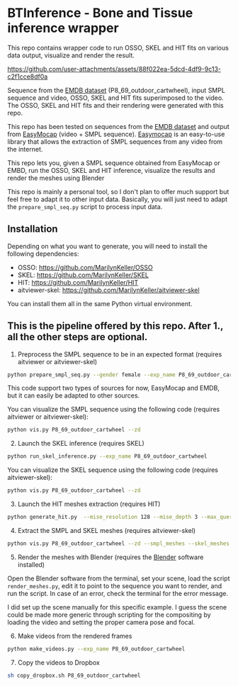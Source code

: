 # BTInference - Bone and Tissue inference wrapper

This repo contains wrapper code to run OSSO, SKEL and HIT fits on various data output, visualize and render the result.

https://github.com/user-attachments/assets/88f022ea-5dcd-4df9-9c13-c2f1cce8df0a

Sequence from the [EMDB dataset](https://eth-ait.github.io/emdb/) (P8_69_outdoor_cartwheel), input SMPL sequence and video, OSSO, SKEL and HIT fits superimposed to the video. The OSSO, SKEL and HIT fits and their rendering were generated with this repo.


This repo has been tested on sequences from the [EMDB dataset](https://eth-ait.github.io/emdb/) and output from [EasyMocap](https://chingswy.github.io/easymocap-public-doc/) (video + SMPL sequence).
[Easymocap](https://chingswy.github.io/easymocap-public-doc/) is an easy-to-use library that allows the extraction of SMPL sequences from any video from the internet. 

This repo lets you, given a SMPL sequence obtained from EasyMocap or EMBD, run the OSSO, SKEL and HIT inference, visualize the results and render the meshes using Blender

This repo is mainly a personal tool, so I don't plan to offer much support but feel free to adapt it to other input data. Basically, you will just need to adapt the `prepare_smpl_seq.py` script to process input data.

## Installation

Depending on what you want to generate, you will need to install the following dependencies:

- OSSO: https://github.com/MarilynKeller/OSSO
- SKEL: https://github.com/MarilynKeller/SKEL
- HIT: https://github.com/MarilynKeller/HIT
- aitviewer-skel: https://github.com/MarilynKeller/aitviewer-skel

You can install them all in the same Python virtual environment. 


## This is the pipeline offered by this repo. After 1., all the other steps are optional. 

1. Preprocess the SMPL sequence to be in an expected format (requires aitviewer or aitviewer-skel)
```sh
python prepare_smpl_seq.py --gender female --exp_name P8_69_outdoor_cartwheel --source=emdb 
```
This code support two types of sources for now, EasyMocap and EMDB, but it can easily be adapted to other sources. 

You can visualize the SMPL sequence using the following code (requires aitviewer or aitviewer-skel):

```sh
python vis.py P8_69_outdoor_cartwheel --zd 
```

2. Launch the SKEL inference (requires SKEL)
```sh
python run_skel_inference.py --exp_name P8_69_outdoor_cartwheel
```
You can visualize the SKEL sequence using the following code  (requires aitviewer-skel):

```sh
python vis.py P8_69_outdoor_cartwheel --zd 
```

3. Launch the HIT meshes extraction (requires HIT)
```sh
python generate_hit.py  --mise_resolution 128 --mise_depth 3 --max_queries 500000  
```

4. Extract the SMPL and SKEL meshes (requires aitviewer-skel)
```sh
python vis.py P8_69_outdoor_cartwheel --zd --smpl_meshes --skel_meshes
```

5. Render the meshes with Blender (requires the [Blender](https://www.blender.org/) software installed)

Open the Blender software from the terminal, set your scene, load the script `render_meshes.py`, edit it to point to the sequence you want to render, and run the script.
In case of an error, check the terminal for the error message.

I did set up the scene manually for this specific example. I guess the scene could be made more generic through scripting for the compositing by loading the video and setting the proper camera pose and focal.

6. Make videos from the rendered frames 

```sh
python make_videos.py --exp_name P8_69_outdoor_cartwheel
```

7. Copy the videos to Dropbox
```sh
sh copy_dropbox.sh P8_69_outdoor_cartwheel
```
